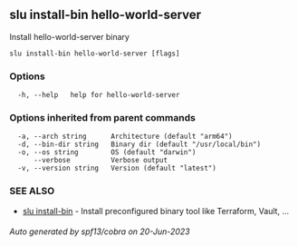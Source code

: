 ## slu install-bin hello-world-server

Install hello-world-server binary

```
slu install-bin hello-world-server [flags]
```

### Options

```
  -h, --help   help for hello-world-server
```

### Options inherited from parent commands

```
  -a, --arch string      Architecture (default "arm64")
  -d, --bin-dir string   Binary dir (default "/usr/local/bin")
  -o, --os string        OS (default "darwin")
      --verbose          Verbose output
  -v, --version string   Version (default "latest")
```

### SEE ALSO

* [slu install-bin](slu_install-bin.md)	 - Install preconfigured binary tool like Terraform, Vault, ...

###### Auto generated by spf13/cobra on 20-Jun-2023
